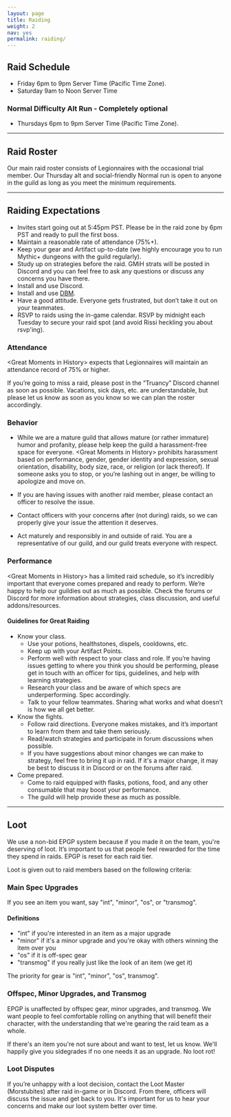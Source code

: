 ```yaml
---
layout: page
title: Raiding
weight: 2
nav: yes
permalink: raiding/
---
```


## Raid Schedule
- Friday 6pm to 9pm Server Time (Pacific Time Zone).
- Saturday 9am to Noon Server Time

### Normal Difficulty Alt Run - Completely optional
- Thursdays 6pm to 9pm Server Time (Pacific Time Zone).

<hr class="divider">

## Raid Roster

Our main raid roster consists of Legionnaires with the occasional trial member. Our Thursday alt and social-friendly Normal run is open to anyone in the guild as long as you meet the minimum requirements.

<hr class="divider">

## Raiding Expectations
- Invites start going out at 5:45pm PST. Please be in the raid zone by 6pm PST and ready to pull the first boss.
- Maintain a reasonable rate of attendance (75%+).
- Keep your gear and Artifact up-to-date (we highly encourage you to run Mythic+ dungeons with the guild regularly).
- Study up on strategies before the raid. GMiH strats will be posted in Discord and you can feel free to ask any questions or discuss any concerns you have there.
- Install and use Discord.
- Install and use [DBM](https://mods.curse.com/addons/wow/deadly-boss-mods).
- Have a good attitude. Everyone gets frustrated, but don’t take it out on your teammates.
- RSVP to raids using the in-game calendar. RSVP by midnight each Tuesday to secure your raid spot (and avoid Rissi heckling you about rsvp'ing).

### Attendance

&lt;Great Moments in History&gt; expects that Legionnaires will maintain an attendance record of 75% or higher.

If you’re going to miss a raid, please post in the “Truancy” Discord channel as soon as possible. Vacations, sick days, etc. are understandable, but please let us know as soon as you know so we can plan the roster accordingly.

### Behavior
- While we are a mature guild that allows mature (or rather immature) humor and profanity, please help keep the guild a harassment-free space for everyone. &lt;Great Moments in History&gt; prohibits harassment based on performance, gender, gender identity and expression, sexual orientation, disability, body size, race, or religion (or lack thereof). If someone asks you to stop, or you’re lashing out in anger, be willing to apologize and move on.

- If you are having issues with another raid member, please contact an officer to resolve the issue.

- Contact officers with your concerns after (not during) raids, so we can properly give your issue the attention it deserves.

- Act maturely and responsibly in and outside of raid. You are a representative of our guild, and our guild treats everyone with respect.

### Performance
&lt;Great Moments in History&gt; has a limited raid schedule, so it’s incredibly important that everyone comes prepared and ready to perform. We’re happy to help our guildies out as much as possible. Check the forums or Discord for more information about strategies, class discussion, and useful addons/resources.

#### Guidelines for Great Raiding

- Know your class.
  - Use your potions, healthstones, dispels, cooldowns, etc.
  - Keep up with your Artifact Points.
  - Perform well with respect to your class and role. If you’re having issues getting to where you think you should be performing, please get in touch with an officer for tips, guidelines, and help with learning strategies.
  - Research your class and be aware of which specs are underperforming. Spec accordingly.
  - Talk to your fellow teammates. Sharing what works and what doesn’t is how we all get better.
- Know the fights.
  - Follow raid directions. Everyone makes mistakes, and it’s important to learn from them and take them seriously.
  - Read/watch strategies and participate in forum discussions when possible.
  - If you have suggestions about minor changes we can make to strategy, feel free to bring it up in raid. If it's a major change, it may be best to discuss it in Discord or on the forums after raid.
- Come prepared.
  - Come to raid equipped with flasks, potions, food, and any other consumable that may boost your performance.
  - The guild will help provide these as much as possible.

<hr class="divider">

## Loot
We use a non-bid EPGP system because if you made it on the team, you're deserving of loot. It’s important to us that people feel rewarded for the time they spend in raids. EPGP is reset for each raid tier.

Loot is given out to raid members based on the following criteria:

### Main Spec Upgrades

If you see an item you want, say "int", "minor", "os", or "transmog".

#### Definitions

- "int" if you're interested in an item as a major upgrade
- "minor" if it's a minor upgrade and you're okay with others winning the item over you
- "os" if it is off-spec gear
- "transmog" if you really just like the look of an item (we get it)

The priority for gear is "int", "minor", "os", transmog".

### Offspec, Minor Upgrades, and Transmog
EPGP is unaffected by offspec gear, minor upgrades, and transmog. We want people to feel comfortable rolling on anything that will benefit their character, with the understanding that we're gearing the raid team as a whole.

If there's an item you're not sure about and want to test, let us know. We'll happily give you sidegrades if no one needs it as an upgrade. No loot rot!

### Loot Disputes

If you’re unhappy with a loot decision, contact the Loot Master (Morstubites) after raid in-game or in Discord. From there, officers will discuss the issue and get back to you. It's important for us to hear your concerns and make our loot system better over time.
